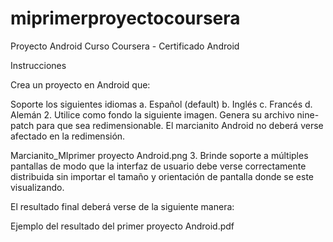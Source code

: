 # miprimerproyectocoursera
Proyecto Android Curso Coursera - Certificado Android

Instrucciones

Crea un proyecto en Android que:

Soporte los siguientes idiomas
a. Español (default)
b. Inglés
c. Francés
d. Alemán
2. Utilice como fondo la siguiente imagen. Genera su archivo nine-patch para que sea redimensionable. El marcianito Android no deberá verse afectado en la redimensión.

Marcianito_MIprimer proyecto Android.png
3. Brinde soporte a múltiples pantallas de modo que la interfaz de usuario debe verse correctamente distribuida sin importar el tamaño y orientación de pantalla donde se este visualizando.

El resultado final deberá verse de la siguiente manera:

Ejemplo del resultado del primer proyecto Android.pdf